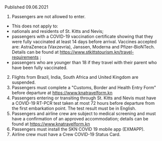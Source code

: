 Published 09.06.2021
1. Passengers are not allowed to enter.
- This does not apply to:
- nationals and residents of St. Kitts and Nevis;
- passengers with a COVID-19 vaccination certificate showing that they were fully vaccinated at least 14 days before arrival. Vaccines accepted are: AstraZeneca (Vaxzevria), Janssen, Moderna and Pfizer-BioNTech. Details can be found at <a target="_blank" href="https://www.stkittstourism.kn/travel-requirements">https://www.stkittstourism.kn/travel-requirements</a> ;
 - passengers who are younger than 18 if they travel with their parent who have been fully vaccinated.
2. Flights from Brazil, India, South Africa and United Kingdom are suspended.
3. Passengers must complete a "Customs, Border and Health Entry Form" before departure at <a href="https://www.knatravelform.kn">https://www.knatravelform.kn</a> 
4. Passengers entering or transiting through St. Kitts and Nevis must have a COVID-19 RT-PCR test taken at most 72 hours before departure from the first embarkation point. The test result must be in English.
5. Passengers and airline crew are subject to medical screening and must have a confirmation of an approved accommodation; details can be found at <a href="https://www.knatravelform.kn">https://www.knatravelform.kn</a> 
6. Passengers must install the SKN COVID 19 mobile app (EXMAPP).
7. Airline crew must have a Crew COVID-19 Status Card.

